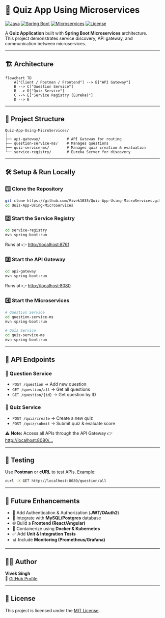 # 📘 Quiz App Using Microservices

[![Java](https://img.shields.io/badge/Java-17-blue)](https://www.oracle.com/java/technologies/javase/jdk17-archive-downloads.html)
[![Spring Boot](https://img.shields.io/badge/Spring%20Boot-3.x-green)](https://spring.io/projects/spring-boot)
[![Microservices](https://img.shields.io/badge/Architecture-Microservices-orange)](#)
[![License](https://img.shields.io/badge/License-MIT-lightgrey)](LICENSE)

A **Quiz Application** built with **Spring Boot Microservices** architecture.  
This project demonstrates service discovery, API gateway, and communication between microservices.

---

## 🏗️ Architecture

```mermaid
flowchart TD
    A["Client / Postman / Frontend"] --> B["API Gateway"]
    B --> C["Question Service"]
    B --> D["Quiz Service"]
    C --> E["Service Registry (Eureka)"]
    D --> E
```

---

## 📂 Project Structure

```
Quiz-App-Using-MicroServices/
│
├── api-gateway/            # API Gateway for routing
├── question-service-ms/    # Manages questions
├── quiz-service-ms/        # Manages quiz creation & evaluation
└── service-registry/       # Eureka Server for discovery
```

---

## 🛠️ Setup & Run Locally

### 1️⃣ Clone the Repository
```bash
git clone https://github.com/Vivek1035/Quiz-App-Using-MicroServices.git
cd Quiz-App-Using-MicroServices
```

### 2️⃣ Start the Service Registry
```bash
cd service-registry
mvn spring-boot:run
```
Runs at 👉 [http://localhost:8761](http://localhost:8761)

### 3️⃣ Start the API Gateway
```bash
cd api-gateway
mvn spring-boot:run
```
Runs at 👉 [http://localhost:8080](http://localhost:8080)

### 4️⃣ Start the Microservices
```bash
# Question Service
cd question-service-ms
mvn spring-boot:run

# Quiz Service
cd quiz-service-ms
mvn spring-boot:run
```

---

## 🔗 API Endpoints

### 📌 Question Service
- `POST /question` → Add new question  
- `GET /question/all` → Get all questions  
- `GET /question/{id}` → Get question by ID  

### 📌 Quiz Service
- `POST /quiz/create` → Create a new quiz  
- `POST /quiz/submit` → Submit quiz & evaluate score  

⚠️ **Note:** Access all APIs through the API Gateway 👉 [http://localhost:8080/...](http://localhost:8080/)

---

## 🧪 Testing

Use **Postman** or **cURL** to test APIs. Example:  

```bash
curl -X GET http://localhost:8080/question/all
```

---

## 🔮 Future Enhancements
- 🔐 Add Authentication & Authorization (**JWT/OAuth2**)  
- 💾 Integrate with **MySQL/Postgres** database  
- 🌐 Build a **Frontend (React/Angular)**  
- 🐳 Containerize using **Docker & Kubernetes**  
- ✅ Add **Unit & Integration Tests**  
- 📊 Include **Monitoring (Prometheus/Grafana)**  

---

## 👨‍💻 Author
**Vivek Singh**  
🔗 [GitHub Profile](https://github.com/Vivek1035)

---

## 📜 License  

This project is licensed under the [MIT License](./LICENSE).

